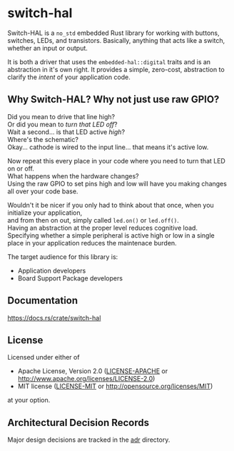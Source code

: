# switch-hal

Switch-HAL is a `no_std` embedded Rust library for working with buttons, switches, LEDs, and transistors.
Basically, anything that acts like a switch, whether an input or output.

It is both a driver that uses the `embedded-hal::digital` traits and is an abstraction in it's own right.
It provides a simple, zero-cost, abstraction to clarify the _intent_ of your application code.

## Why Switch-HAL? Why not just use raw GPIO?

Did you mean to drive that line high?  
Or did you mean to _turn that LED off_?  
Wait a second... is that LED active _high_?  
Where's the schematic?  
Okay... cathode is wired to the input line... that means it's active low.

Now repeat this every place in your code where you need to turn that LED on or off.  
What happens when the hardware changes?  
Using the raw GPIO to set pins high and low will have you making changes all over your code base.

Wouldn't it be nicer if you only had to think about that once, when you initialize your application,  
and from then on out, simply called `led.on()` or `led.off()`.  
Having an abstraction at the proper level reduces cognitive load.  
Specifying whether a simple peripheral is active high or low in a single place in your application reduces the maintenace burden.

The target audience for this library is:
- Application developers
- Board Support Package developers

## Documentation

https://docs.rs/crate/switch-hal

## License

Licensed under either of

- Apache License, Version 2.0 ([LICENSE-APACHE](./LICENSE-APACHE) or
  http://www.apache.org/licenses/LICENSE-2.0)
- MIT license ([LICENSE-MIT](./LICENSE-MIT) or http://opensource.org/licenses/MIT)

at your option.

## Architectural Decision Records

Major design decisions are tracked in the [adr](./adr) directory.